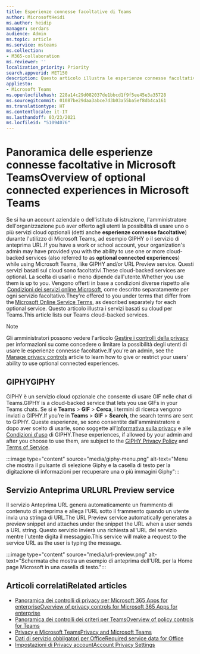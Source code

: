 ```yaml
---
title: Esperienze connesse facoltative di Teams
author: MicrosoftHeidi
ms.author: heidip
manager: serdars
audience: Admin
ms.topic: article
ms.service: msteams
ms.collection:
- M365-collaboration
ms.reviewer: ''
localization_priority: Priority
search.appverid: MET150
description: Questo articolo illustra le esperienze connesse facoltative che verranno visualizzate in Microsoft Teams.
appliesto:
- Microsoft Teams
ms.openlocfilehash: 228a14c29d082037de1bbcd1f9f5ee45e3a35728
ms.sourcegitcommit: 01087be29daa3abce7d3b03a55ba5ef8db4ca161
ms.translationtype: HT
ms.contentlocale: it-IT
ms.lasthandoff: 03/23/2021
ms.locfileid: "51094076"
---
```

# <a name="overview-of-optional-connected-experiences-in-microsoft-teams"></a><span data-ttu-id="8b70e-103">Panoramica delle esperienze connesse facoltative in Microsoft Teams</span><span class="sxs-lookup"><span data-stu-id="8b70e-103">Overview of optional connected experiences in Microsoft Teams</span></span>

<span data-ttu-id="8b70e-104">Se si ha un account aziendale o dell'istituto di istruzione, l'amministratore dell'organizzazione può aver offerto agli utenti la possibilità di usare uno o più servizi cloud opzionali (detti anche **esperienze connesse facoltative**) durante l'utilizzo di Microsoft Teams, ad esempio GIPHY o il servizio di anteprima URL.</span><span class="sxs-lookup"><span data-stu-id="8b70e-104">If you have a work or school account, your organization's admin may have provided you with the ability to use one or more cloud-backed services (also referred to as **optional connected experiences**) while using Microsoft Teams, like GIPHY and/or URL Preview service.</span></span> <span data-ttu-id="8b70e-105">Questi servizi basati sul cloud sono facoltativi.</span><span class="sxs-lookup"><span data-stu-id="8b70e-105">These cloud-backed services are optional.</span></span> <span data-ttu-id="8b70e-106">La scelta di usarli o meno dipende dall'utente.</span><span class="sxs-lookup"><span data-stu-id="8b70e-106">Whether you use them is up to you.</span></span> <span data-ttu-id="8b70e-107">Vengono offerti in base a condizioni diverse rispetto alle  [Condizioni dei servizi online Microsoft](https://www.microsoft.com/licensing/product-licensing/products), come descritto separatamente per ogni servizio facoltativo.</span><span class="sxs-lookup"><span data-stu-id="8b70e-107">They're offered to you under  terms that differ from the [Microsoft Online Service Terms](https://www.microsoft.com/licensing/product-licensing/products), as described separately for each optional service.</span></span> <span data-ttu-id="8b70e-108">Questo articolo illustra i servizi basati su cloud per Teams.</span><span class="sxs-lookup"><span data-stu-id="8b70e-108">This article lists our Teams cloud-backed services.</span></span>

> [!NOTE]
> <span data-ttu-id="8b70e-109">Gli amministratori possono vedere l'articolo [Gestire i controlli della privacy](/deployoffice/privacy/manage-privacy-controls) per informazioni su come concedere o limitare la possibilità degli utenti di usare le esperienze connesse facoltative.</span><span class="sxs-lookup"><span data-stu-id="8b70e-109">If you're an admin, see the [Manage privacy controls](/deployoffice/privacy/manage-privacy-controls) article to learn how to give or restrict your users' ability to use optional connected experiences.</span></span>

## <a name="giphy"></a><span data-ttu-id="8b70e-110">GIPHY</span><span class="sxs-lookup"><span data-stu-id="8b70e-110">GIPHY</span></span>

<span data-ttu-id="8b70e-111">GIPHY è un servizio cloud opzionale che consente di usare GIF nelle chat di Teams.</span><span class="sxs-lookup"><span data-stu-id="8b70e-111">GIPHY is a cloud-backed service that lets you use GIFs in your Teams chats.</span></span> <span data-ttu-id="8b70e-112">Se si è **Teams** > **GIF** > **Cerca**, i termini di ricerca vengono inviati a GIPHY.</span><span class="sxs-lookup"><span data-stu-id="8b70e-112">If you’re in **Teams** > **GIF** > **Search**, the search terms are sent to GIPHY.</span></span> <span data-ttu-id="8b70e-113">Queste esperienze, se sono consentite dall'amministratore e dopo aver scelto di usarle, sono soggette all'[Informativa sulla privacy](https://support.giphy.com/hc/articles/360032872931-GIPHY-Privacy-Policy) e alle [Condizioni d'uso](https://support.giphy.com/hc/articles/360020027752-GIPHY-User-Terms-of-Service) di GIPHY.</span><span class="sxs-lookup"><span data-stu-id="8b70e-113">These experiences, if allowed by your admin and after you choose to use them, are subject to the [GIPHY Privacy Policy](https://support.giphy.com/hc/articles/360032872931-GIPHY-Privacy-Policy) and [Terms of Service](https://support.giphy.com/hc/articles/360020027752-GIPHY-User-Terms-of-Service).</span></span>

:::image type="content" source="media/giphy-menu.png" alt-text="Menu che mostra il pulsante di selezione Giphy e la casella di testo per la digitazione di informazioni per recuperare una o più immagini Giphy":::

## <a name="url-preview-service"></a><span data-ttu-id="8b70e-115">Servizio Anteprima URL</span><span class="sxs-lookup"><span data-stu-id="8b70e-115">URL Preview service</span></span>

<span data-ttu-id="8b70e-116">Il servizio Anteprima URL genera automaticamente un frammento di contenuto di anteprima e allega l'URL sotto il frammento quando un utente invia una stringa di URL.</span><span class="sxs-lookup"><span data-stu-id="8b70e-116">The URL Preview service automatically generates a preview snippet and attaches under the snippet the URL when a user sends a URL string.</span></span> <span data-ttu-id="8b70e-117">Questo servizio invierà una richiesta all'URL del servizio mentre l'utente digita il messaggio.</span><span class="sxs-lookup"><span data-stu-id="8b70e-117">This service will make a request to the service URL as the user is typing the message.</span></span>

:::image type="content" source="media/url-preview.png" alt-text="Schermata che mostra un esempio di anteprima dell'URL per la Home page Microsoft in una casella di testo.":::

## <a name="related-articles"></a><span data-ttu-id="8b70e-119">Articoli correlati</span><span class="sxs-lookup"><span data-stu-id="8b70e-119">Related articles</span></span>

- [<span data-ttu-id="8b70e-120">Panoramica dei controlli di privacy per Microsoft 365 Apps for enterprise</span><span class="sxs-lookup"><span data-stu-id="8b70e-120">Overview of privacy controls for Microsoft 365 Apps for enterprise</span></span>](/deployoffice/privacy/overview-privacy-controls)
- [<span data-ttu-id="8b70e-121">Panoramica dei controlli dei criteri per Teams</span><span class="sxs-lookup"><span data-stu-id="8b70e-121">Overview of policy controls for Teams</span></span>](policy-control-overview.md)
- [<span data-ttu-id="8b70e-122">Privacy e Microsoft Teams</span><span class="sxs-lookup"><span data-stu-id="8b70e-122">Privacy and Microsoft Teams</span></span>](teams-privacy.md)
- [<span data-ttu-id="8b70e-123">Dati di servizio obbligatori per Office</span><span class="sxs-lookup"><span data-stu-id="8b70e-123">Required service data for Office</span></span>](/deployoffice/privacy/required-service-data)
- [<span data-ttu-id="8b70e-124">Impostazioni di Privacy account</span><span class="sxs-lookup"><span data-stu-id="8b70e-124">Account Privacy Settings</span></span>](https://support.microsoft.com/office/3e7bc183-bf52-4fd0-8e6b-78978f7f121b)